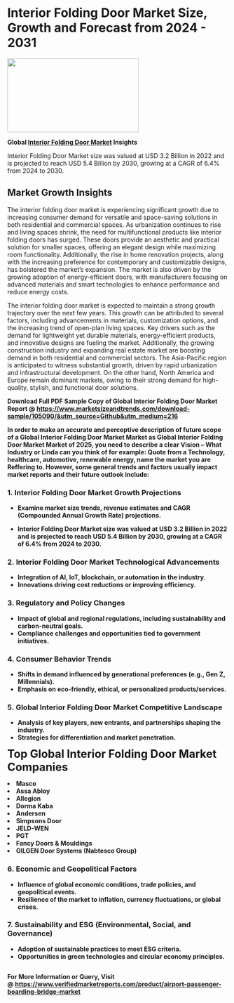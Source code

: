 <H1>Interior Folding Door Market Size, Growth and Forecast from 2024 - 2031</H1><img class="aligncenter size-medium wp-image-584254" src="https://thirdeyenews.in/wp-content/uploads/2024/09/Global-Market-Research-300x168.jpeg" alt="" width="300" height="168" /><p><strong>Global&nbsp;<a href="https://www.marketsizeandtrends.com/download-sample/105090/&amp;utm_source=Github&utm_medium=216">Interior Folding Door Market</a> Insights</strong></p><p>Interior Folding Door Market size was valued at USD 3.2 Billion in 2022 and is projected to reach USD 5.4 Billion by 2030, growing at a CAGR of 6.4% from 2024 to 2030.</p><p><h2>Market Growth Insights</h2> <p>The interior folding door market is experiencing significant growth due to increasing consumer demand for versatile and space-saving solutions in both residential and commercial spaces. As urbanization continues to rise and living spaces shrink, the need for multifunctional products like interior folding doors has surged. These doors provide an aesthetic and practical solution for smaller spaces, offering an elegant design while maximizing room functionality. Additionally, the rise in home renovation projects, along with the increasing preference for contemporary and customizable designs, has bolstered the market’s expansion. The market is also driven by the growing adoption of energy-efficient doors, with manufacturers focusing on advanced materials and smart technologies to enhance performance and reduce energy costs.</p> <p><strong></strong></p> <p>The interior folding door market is expected to maintain a strong growth trajectory over the next few years. This growth can be attributed to several factors, including advancements in materials, customization options, and the increasing trend of open-plan living spaces. Key drivers such as the demand for lightweight yet durable materials, energy-efficient products, and innovative designs are fueling the market. Additionally, the growing construction industry and expanding real estate market are boosting demand in both residential and commercial sectors. The Asia-Pacific region is anticipated to witness substantial growth, driven by rapid urbanization and infrastructural development. On the other hand, North America and Europe remain dominant markets, owing to their strong demand for high-quality, stylish, and functional door solutions.</p> <p><strong></p><p><span class=""><strong>Download Full PDF Sample Copy of Global Interior Folding Door Market Report</strong> @ <a href="https://www.marketsizeandtrends.com/download-sample/105090/&amp;utm_source=Github&utm_medium=216" target="_blank">https://www.marketsizeandtrends.com/download-sample/105090/&amp;utm_source=Github&utm_medium=216</a></span></p><p>In order to make an accurate and perceptive description of future scope of a Global&nbsp;Interior Folding Door Market Market as Global&nbsp;Interior Folding Door Market Market of 2025, you need to describe a clear Vision &ndash; What Industry or Linda can you think of for example: Quote from a Technology, healthcare, automotive, renewable energy, name the market you are Reffering to. However, some general trends and factors usually impact market reports and their future outlook include:</p><h3>1.&nbsp;<strong>Interior Folding Door Market Growth Projections</strong></h3><ul><li>Examine market size trends, revenue estimates and CAGR (Compounded Annual Growth Rate) projections.</li><li><p>Interior Folding Door Market size was valued at USD 3.2 Billion in 2022 and is projected to reach USD 5.4 Billion by 2030, growing at a CAGR of 6.4% from 2024 to 2030.</p></li></ul><h3>2.&nbsp;<strong>Interior Folding Door Market Technological Advancements</strong></h3><ul><li>Integration of AI, IoT, blockchain, or automation in the industry.</li><li>Innovations driving cost reductions or improving efficiency.</li></ul><h3>3.&nbsp;<strong>Regulatory and Policy Changes</strong></h3><ul><li>Impact of global and regional regulations, including sustainability and carbon-neutral goals.</li><li>Compliance challenges and opportunities tied to government initiatives.</li></ul><h3>4.&nbsp;<strong>Consumer Behavior Trends</strong></h3><ul><li>Shifts in demand influenced by generational preferences (e.g., Gen Z, Millennials).</li><li>Emphasis on eco-friendly, ethical, or personalized products/services.</li></ul><h3>5.&nbsp;<strong>Global Interior Folding Door Market Competitive Landscape</strong></h3><ul><li>Analysis of key players, new entrants, and partnerships shaping the industry.</li><li>Strategies for differentiation and market penetration.</li></ul><p data-pm-slice="1 1 []"><span style="color: inherit; font-family: inherit; font-size: 25px;">Top Global Interior Folding Door Market Companies</span></p><div class="" data-test-id=""><p><li>Masco</li><li> Assa Abloy</li><li> Allegion</li><li> Dorma Kaba</li><li> Andersen</li><li> Simpsons Door</li><li> JELD-WEN</li><li> PGT</li><li> Fancy Doors & Mouldings</li><li> GILGEN Door Systems (Nabtesco Group)</li></p></div><h3>6.&nbsp;<strong>Economic and Geopolitical Factors</strong></h3><ul><li>Influence of global economic conditions, trade policies, and geopolitical events.</li><li>Resilience of the market to inflation, currency fluctuations, or global crises.</li></ul><h3>7.&nbsp;<strong>Sustainability and ESG (Environmental, Social, and Governance)</strong></h3><ul><li>Adoption of sustainable practices to meet ESG criteria.</li><li>Opportunities in green technologies and circular economy principles.</li></ul><h2><strong style="font-size: 14px;">For More Information or Query, Visit @&nbsp;</strong><a style="background-color: #ffffff; font-size: 14px;" href="https://www.marketsizeandtrends.com/report/interior-folding-door-market/" target="_blank">https://www.verifiedmarketreports.com/product/airport-passenger-boarding-bridge-market</a></h2>
